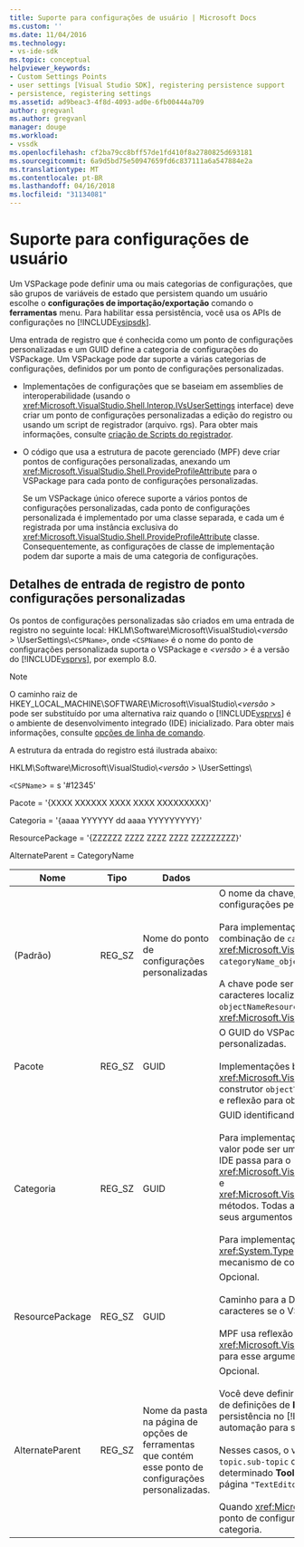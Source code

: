 ```yaml
---
title: Suporte para configurações de usuário | Microsoft Docs
ms.custom: ''
ms.date: 11/04/2016
ms.technology:
- vs-ide-sdk
ms.topic: conceptual
helpviewer_keywords:
- Custom Settings Points
- user settings [Visual Studio SDK], registering persistence support
- persistence, registering settings
ms.assetid: ad9beac3-4f8d-4093-ad0e-6fb00444a709
author: gregvanl
ms.author: gregvanl
manager: douge
ms.workload:
- vssdk
ms.openlocfilehash: cf2ba79cc8bff57de1fd410f8a2780825d693181
ms.sourcegitcommit: 6a9d5bd75e50947659fd6c837111a6a547884e2a
ms.translationtype: MT
ms.contentlocale: pt-BR
ms.lasthandoff: 04/16/2018
ms.locfileid: "31134081"
---
```

# <a name="support-for-user-settings"></a>Suporte para configurações de usuário
Um VSPackage pode definir uma ou mais categorias de configurações, que são grupos de variáveis de estado que persistem quando um usuário escolhe o **configurações de importação/exportação** comando o **ferramentas** menu. Para habilitar essa persistência, você usa os APIs de configurações no [!INCLUDE[vsipsdk](../../extensibility/includes/vsipsdk_md.md)].  
  
 Uma entrada de registro que é conhecida como um ponto de configurações personalizadas e um GUID define a categoria de configurações do VSPackage. Um VSPackage pode dar suporte a várias categorias de configurações, definidos por um ponto de configurações personalizadas.  
  
-   Implementações de configurações que se baseiam em assemblies de interoperabilidade (usando o <xref:Microsoft.VisualStudio.Shell.Interop.IVsUserSettings> interface) deve criar um ponto de configurações personalizadas a edição do registro ou usando um script de registrador (arquivo. rgs). Para obter mais informações, consulte [criação de Scripts do registrador](/cpp/atl/creating-registrar-scripts).  
  
-   O código que usa a estrutura de pacote gerenciado (MPF) deve criar pontos de configurações personalizadas, anexando um <xref:Microsoft.VisualStudio.Shell.ProvideProfileAttribute> para o VSPackage para cada ponto de configurações personalizadas.  
  
     Se um VSPackage único oferece suporte a vários pontos de configurações personalizadas, cada ponto de configurações personalizada é implementado por uma classe separada, e cada um é registrada por uma instância exclusiva do <xref:Microsoft.VisualStudio.Shell.ProvideProfileAttribute> classe. Consequentemente, as configurações de classe de implementação podem dar suporte a mais de uma categoria de configurações.  
  
## <a name="custom-settings-point-registry-entry-details"></a>Detalhes de entrada de registro de ponto configurações personalizadas  
 Os pontos de configurações personalizadas são criados em uma entrada de registro no seguinte local: HKLM\Software\Microsoft\VisualStudio\\*\<versão >* \UserSettings\\`<CSPName>`, onde `<CSPName>` é o nome do ponto de configurações personalizada suporta o VSPackage e  *\<versão >* é a versão do [!INCLUDE[vsprvs](../../code-quality/includes/vsprvs_md.md)], por exemplo 8.0.  
  
> [!NOTE]
>  O caminho raiz de HKEY_LOCAL_MACHINE\SOFTWARE\Microsoft\VisualStudio\\*\<versão >* pode ser substituído por uma alternativa raiz quando o [!INCLUDE[vsprvs](../../code-quality/includes/vsprvs_md.md)] é o ambiente de desenvolvimento integrado (IDE) inicializado. Para obter mais informações, consulte [opções de linha de comando](../../extensibility/command-line-switches-visual-studio-sdk.md).  
  
 A estrutura da entrada do registro está ilustrada abaixo:  
  
 HKLM\Software\Microsoft\VisualStudio\\*\<versão >* \UserSettings\  
  
 `<CSPName`> = s '#12345'  
  
 Pacote = '{XXXX XXXXXX XXXX XXXX XXXXXXXXX}'  
  
 Categoria = '{aaaa YYYYYY dd aaaa YYYYYYYYY}'  
  
 ResourcePackage = '{ZZZZZZ ZZZZ ZZZZ ZZZZ ZZZZZZZZZ}'  
  
 AlternateParent = CategoryName  
  
|Nome|Tipo|Dados|Descrição|  
|----------|----------|----------|-----------------|  
|(Padrão)|REG_SZ|Nome do ponto de configurações personalizadas|O nome da chave, `<CSPName`>, é o nome não localizado do ponto de configurações personalizadas.<br /><br /> Para implementações baseadas em MPF, o nome da chave é obtido pela combinação de `categoryName` e `objectName` argumentos a <xref:Microsoft.VisualStudio.Shell.ProvideProfileAttribute> construtor em `categoryName_objectName`.<br /><br /> A chave pode ser vazia ou pode conter a ID de referência para a cadeia de caracteres localizada em uma DLL satélite. Esse valor é obtido o `objectNameResourceID` argumento para o <xref:Microsoft.VisualStudio.Shell.ProvideProfileAttribute> construtor.|  
|Pacote|REG_SZ|GUID|O GUID do VSPackage que implementa o ponto de configurações personalizadas.<br /><br /> Implementações baseiam no uso de MPF o <xref:Microsoft.VisualStudio.Shell.ProvideProfileAttribute> classe, use o construtor `objectType` argumento contendo o VSPackage <xref:System.Type> e reflexão para obter esse valor.|  
|Categoria|REG_SZ|GUID|GUID identificando a categoria de configurações.<br /><br /> Para implementações baseadas em assemblies de interoperabilidade, esse valor pode ser um escolhido arbitrariamente GUID, que o [!INCLUDE[vsprvs](../../code-quality/includes/vsprvs_md.md)] IDE passa para o <xref:Microsoft.VisualStudio.Shell.Interop.IVsUserSettings.ExportSettings%2A> e <xref:Microsoft.VisualStudio.Shell.Interop.IVsUserSettings.ImportSettings%2A> métodos. Todas as implementações desses dois métodos devem verificar seus argumentos GUID.<br /><br /> Para implementações baseadas em MPF, esse GUID é obtido com o <xref:System.Type> de implementação de classe a [!INCLUDE[vsprvs](../../code-quality/includes/vsprvs_md.md)] mecanismo de configurações.|  
|ResourcePackage|REG_SZ|GUID|Opcional.<br /><br /> Caminho para a DLL que contém de satélite localizados cadeias de caracteres se o VSPackage implementação não fornecê-los.<br /><br /> MPF usa reflexão para obter o recurso correto VSPackage, portanto, a <xref:Microsoft.VisualStudio.Shell.ProvideProfileAttribute> classe não definido para esse argumento.|  
|AlternateParent|REG_SZ|Nome da pasta na página de opções de ferramentas que contém esse ponto de configurações personalizadas.|Opcional.<br /><br /> Você deve definir esse valor somente se dá suporte a uma implementação de definições de **Ferramentas opções** páginas que usam o mecanismo de persistência no [!INCLUDE[vsipsdk](../../extensibility/includes/vsipsdk_md.md)] em vez do mecanismo no modelo de automação para salvar o estado.<br /><br /> Nesses casos, o valor na chave AlternateParent é o `topic` seção o `topic.sub-topic` cadeia de caracteres usada para identificar um determinado **ToolsOptions** página. Por exemplo, para o **ToolsOptions** página `"TextEditor.Basic"` o valor de AlternateParent seria `"TextEditor"`.<br /><br /> Quando <xref:Microsoft.VisualStudio.Shell.ProvideProfileAttribute> gera o ponto de configurações personalizadas, é o mesmo que o nome da categoria.|